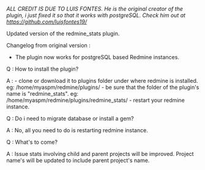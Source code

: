 *ALL CREDIT IS DUE TO LUIS FONTES. He is the original creator of the plugin, i just fixed it so that it works with postgreSQL. Check him out at https://github.com/luisfontes19/*

Updated version of the redmine_stats plugin.

Changelog from original version : 

- The plugin now works for postgreSQL based Redmine instances.

Q : How to install the plugin?

A : - clone or download it to plugins folder under where redmine is installed. eg: /home/myaspm/redmine/plugins/ 
    - be sure that the folder of the plugin's name is "redmine_stats". eg: /home/myaspm/redmine/plugins/redmine_stats/
    - restart your redmine instance.

Q : Do i need to migrate database or install a gem?

A : No, all you need to do is restarting redmine instance.

Q : What's to come?

A : Issue stats involving child and parent projects will be improved. Project name's will be updated to include parent project's name.
